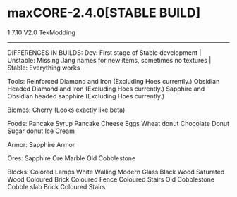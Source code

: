 maxCORE-2.4.0[STABLE BUILD]
===========

1.7.10
V2.0
TekModding

------------------------------------------------------------------
DIFFERENCES IN BUILDS:
Dev: First stage of Stable development | Unstable: Missing .lang names for new items, sometimes no textures | Stable: Everything works





Tools:
Reinforced Diamond and Iron (Excluding Hoes currently.)
Obsidian Headed Diamond and Iron (Excluding Hoes currently.)
Sapphire and Obsidian headed sapphire (Excluding Hoes currently.)

Biomes:
Cherry (Looks exactly like beta)

Foods:
Pancake
Syrup Pancake
Cheese
Eggs
Wheat donut
Chocolate Donut
Sugar donut
Ice Cream

Armor:
Sapphire Armor

Ores:
Sapphire Ore
Marble
Old Cobblestone

Blocks:
Colored Lamps
White Walling
Modern Glass
Black Wood
Saturated Wood
Coloured Brick
Coloured Fence
Coloured Stairs
Old Cobblestone
Cobble slab
Brick Coloured Stairs
